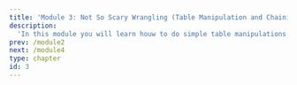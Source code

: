 ```yaml
---
title: 'Module 3: Not So Scary Wrangling (Table Manipulation and Chaining)'
description:
  'In this module you will learn houw to do simple table manipulations (modifying columns inplace with and without the apply function. You will also learn about method chaining conventions (style, including multi-line).'
prev: /module2
next: /module4
type: chapter
id: 3
---
```

